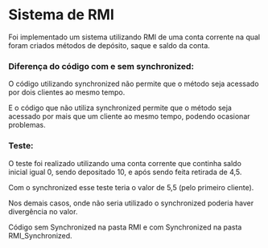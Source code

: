 # Sistema de RMI

Foi implementado um sistema utilizando RMI de uma conta corrente na qual foram criados métodos de depósito, saque e saldo da conta. 

### Diferença do código com e sem synchronized:

O código utilizando synchronized não permite que o método seja acessado por dois clientes ao mesmo tempo. 

E o código que não utiliza synchronized permite que o método seja acessado por mais que um cliente ao mesmo tempo, podendo ocasionar problemas. 

### Teste: 

O teste foi realizado utilizando uma conta corrente que continha saldo inicial igual 0, sendo depositado 10, e após sendo feita retirada de 4,5.

Com o synchronized esse teste teria o valor de 5,5 (pelo primeiro cliente).

Nos demais casos, onde não seria utilizado o synchronized poderia haver divergência no valor.

Código sem Synchronized na pasta RMI e com Synchronized na pasta RMI_Synchronized.
